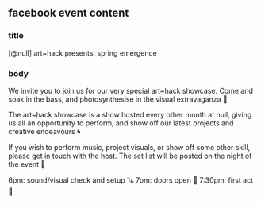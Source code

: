 ## facebook event content
### title
[@null] art~hack presents: spring emergence 

### body
We invite you to join us for our very special art~hack showcase. Come and soak in the bass, and photosynthesise in the visual extravaganza 🌻

The art~hack showcase is a show hosted every other month at null, giving us all an opportunity to perform, and show off our latest projects and creative endeavours 🌀

If you wish to perform music, project visuals, or show off some other skill, please get in touch with the host. The set list will be posted on the night of the event 🎷

6pm: sound/visual check and setup 🪚
7pm: doors open 🚪
7:30pm: first act 🤹
